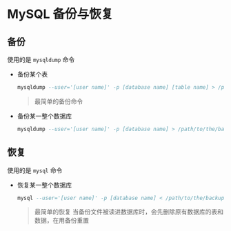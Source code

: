# MySQL 备份与恢复

## 备份

使用的是 `mysqldump` 命令

- 备份某个表

    ```sql
    mysqldump --user='[user name]' -p [database name] [table name] > /path/to/the/backup.sql 
    ```
    
    > 最简单的备份命令

- 备份某一整个数据库

    ```sql
    mysqldump --user='[user name]' -p [database name] > /path/to/the/backup.sql
    ```

## 恢复

使用的是 `mysql` 命令

- 恢复某一整个数据库

    ```sql
    mysql --user='[user name]' -p [database name] < /path/to/the/backup.sql
    ```
    
    > 最简单的恢复
    > 当备份文件被读进数据库时，会先删除原有数据库的表和数据，在用备份重置


